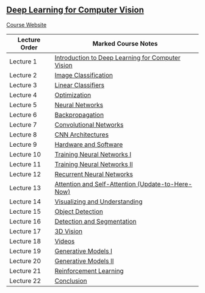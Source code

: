 ## [Deep Learning for Computer Vision](https://www.youtube.com/watch?v=dJYGatp4SvA&list=PL5-TkQAfAZFbzxjBHtzdVCWE0Zbhomg7r)

[Course Website](https://web.eecs.umich.edu/~justincj/teaching/eecs498/FA2020/)

Lecture Order| Marked Course Notes
--- | --- |
Lecture 1 | [Introduction to Deep Learning for Computer Vision](https://drive.google.com/file/d/1WNIROKvdkBtxKLBTBv-MeV_EoP3QTf9F/view?usp=sharing)
Lecture 2 | [Image Classification](https://drive.google.com/file/d/1W1nCFIS5j2ZIdVUIhLAeC6Nzr03wTuNN/view?usp=sharing)
Lecture 3 | [Linear Classifiers](https://drive.google.com/file/d/1E5lzOTC_iaAWcyW2HlcWToN0uUBRtnk3/view?usp=sharing)
Lecture 4 | [Optimization](https://drive.google.com/file/d/1qE_fMj0oAbfHm69V2hYbriksjXYkRY0D/view?usp=sharing)
Lecture 5 | [Neural Networks](https://drive.google.com/file/d/1b_vYdkpB21ezuoOo8UzRmqvTdbL_zdmR/view?usp=sharing)
Lecture 6 | [Backpropagation](https://drive.google.com/file/d/1rpMqzAIiXB5wLlw-JNNvjbEuxvlrRmry/view?usp=sharing)
Lecture 7 | [Convolutional Networks](https://drive.google.com/file/d/1-Mc3HGWSYrNv2HOjhOVSE7dNJEZIBkf6/view?usp=sharing)
Lecture 8 | [CNN Architectures](https://drive.google.com/file/d/1_2e11Ixk3L7Vaz0XBwrOGZxEt4qAC12p/view?usp=sharing)
Lecture 9 | [Hardware and Software](https://drive.google.com/file/d/1stt5P2NvSAMM3cYXNqSvCYAH-q5Mm9Ph/view?usp=sharing)
Lecture 10 | [Training Neural Networks I](https://drive.google.com/file/d/1Ffu5sS-_VkOM7x1XqjIyvzIaAaXqEsDw/view?usp=sharing)
Lecture 11 | [Training Neural Networks II](https://drive.google.com/file/d/12sqUOCBjbgJQsmAjTJgTXMa7_31N_2SI/view?usp=sharing)
Lecture 12 | [Recurrent Neural Networks](https://drive.google.com/file/d/1WZ69vBBRVizGZTlUkVsv_8GA9W8UA9Fv/view?usp=sharing)
Lecture 13 | [Attention and Self-Attention (Update-to-Here-Now)](https://drive.google.com/file/d/1EmmhwUcGTjAyI35dq1e75jyEdWZLAMd2/view?usp=sharing)
Lecture 14 | [Visualizing and Understanding]()
Lecture 15 | [Object Detection]()
Lecture 16 | [Detection and Segmentation]()
Lecture 17 | [3D Vision]()
Lecture 18 | [Videos]()
Lecture 19 | [Generative Models I]()
Lecture 20 | [Generative Models II]()
Lecture 21 | [Reinforcement Learning]()
Lecture 22 | [Conclusion]()
